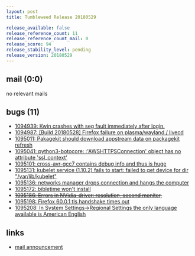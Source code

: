 ```yaml
---
layout: post
title: Tumbleweed Release 20180529

release_available: false
release_reference_count: 11
release_reference_count_mail: 0
release_score: 94
release_stability_level: pending
release_version: 20180529
---
```


## mail (0:0)

no relevant mails

## bugs (11)

<!--more-->

- [1094939: Kwin crashes with seg fault immediately after login.](https://bugzilla.opensuse.org/show_bug.cgi?id=1094939)
- [1094987: [Build 20180528] Firefox failure on plasma/wayland / livecd](https://bugzilla.opensuse.org/show_bug.cgi?id=1094987)
- [1095011: Pakagekit should download appstream data on packagekit refresh](https://bugzilla.opensuse.org/show_bug.cgi?id=1095011)
- [1095041: python3-botocore: :'AWSHTTPSConnection' object has no attribute 'ssl_context'](https://bugzilla.opensuse.org/show_bug.cgi?id=1095041)
- [1095101: cross-avr-gcc7 contains debug info and thus is huge](https://bugzilla.opensuse.org/show_bug.cgi?id=1095101)
- [1095131: kubelet service (1.10.2) fails to start: failed to get device for dir "/var/lib/kubelet"](https://bugzilla.opensuse.org/show_bug.cgi?id=1095131)
- [1095136: networks manager drops connection and hangs the computer](https://bugzilla.opensuse.org/show_bug.cgi?id=1095136)
- [1095172: bibletime won't install](https://bugzilla.opensuse.org/show_bug.cgi?id=1095172)
- ~~[1095186: Errors in NVidia-driver: resolution, second monitor,](https://bugzilla.opensuse.org/show_bug.cgi?id=1095186)~~
- [1095198: Firefox 60.0.1 tls handshake times out](https://bugzilla.opensuse.org/show_bug.cgi?id=1095198)
- [1095208: In System Settings->Regional Settings the only language available is American English](https://bugzilla.opensuse.org/show_bug.cgi?id=1095208)



## links

- [mail announcement](https://lists.opensuse.org/opensuse-factory/2018-05/msg00519.html)
